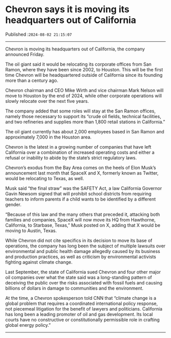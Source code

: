 # Chevron says it is moving its headquarters out of California

Published :`2024-08-02 21:15:07`

---

Chevron is moving its headquarters out of California, the company announced Friday.

The oil giant said it would be relocating its corporate offices from San Ramon, where they have been since 2002, to Houston. This will be the first time Chevron will be headquartered outside of California since its founding more than a century ago.

Chevron chairman and CEO Mike Wirth and vice chairman Mark Nelson will move to Houston by the end of 2024, while other corporate operations will slowly relocate over the next five years.

The company added that some roles will stay at the San Ramon offices, namely those necessary to support its “crude oil fields, technical facilities, and two refineries and supplies more than 1,800 retail stations in California.”

The oil giant currently has about 2,000 employees based in San Ramon and approximately 7,000 in the Houston area.

Chevron is the latest in a growing number of companies that have left California over a combination of increased operating costs and either a refusal or inability to abide by the state’s strict regulatory laws.

Chevron’s exodus from the Bay Area comes on the heels of Elon Musk’s announcement last month that SpaceX and X, formerly known as Twitter, would be relocating to Texas, as well.

Musk said “the final straw” was the SAFETY Act, a law California Governor Gavin Newsom signed that will prohibit school districts from requiring teachers to inform parents if a child wants to be identified by a different gender.

“Because of this law and the many others that preceded it, attacking both families and companies, SpaceX will now move its HQ from Hawthorne, California, to Starbase, Texas,” Musk posted on X, adding that X would be moving to Austin, Texas.

While Chevron did not cite specifics in its decision to move its base of operations, the company has long been the subject of multiple lawsuits over environmental and public health damage allegedly caused by its business and production practices, as well as criticism by environmental activists fighting against climate change.

Last September, the state of California sued Chevron and four other major oil companies over what the state said was a long-standing pattern of deceiving the public over the risks associated with fossil fuels and causing billions of dollars in damage to communities and the environment.

At the time, a Chevron spokesperson told CNN that “climate change is a global problem that requires a coordinated international policy response, not piecemeal litigation for the benefit of lawyers and politicians. California has long been a leading promoter of oil and gas development. Its local courts have no constructive or constitutionally permissible role in crafting global energy policy.”

---

